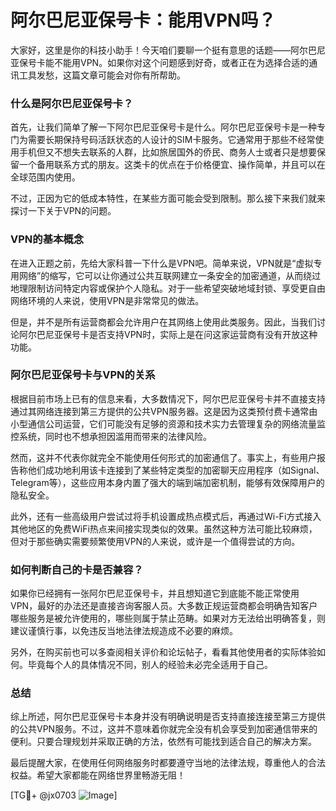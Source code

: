 # 阿尔巴尼亚保号卡：能用VPN吗？

大家好，这里是你的科技小助手！今天咱们要聊一个挺有意思的话题——阿尔巴尼亚保号卡能不能用VPN。如果你对这个问题感到好奇，或者正在为选择合适的通讯工具发愁，这篇文章可能会对你有所帮助。

### 什么是阿尔巴尼亚保号卡？

首先，让我们简单了解一下阿尔巴尼亚保号卡是什么。阿尔巴尼亚保号卡是一种专门为需要长期保持号码活跃状态的人设计的SIM卡服务。它通常用于那些不经常使用手机但又不想失去联系的人群，比如旅居国外的侨民、商务人士或者只是想要保留一个备用联系方式的朋友。这类卡的优点在于价格便宜、操作简单，并且可以在全球范围内使用。

不过，正因为它的低成本特性，在某些方面可能会受到限制。那么接下来我们就来探讨一下关于VPN的问题。

### VPN的基本概念

在进入正题之前，先给大家科普一下什么是VPN吧。简单来说，VPN就是“虚拟专用网络”的缩写，它可以让你通过公共互联网建立一条安全的加密通道，从而绕过地理限制访问特定内容或保护个人隐私。对于一些希望突破地域封锁、享受更自由网络环境的人来说，使用VPN是非常常见的做法。

但是，并不是所有运营商都会允许用户在其网络上使用此类服务。因此，当我们讨论阿尔巴尼亚保号卡是否支持VPN时，实际上是在问这家运营商有没有开放这种功能。

### 阿尔巴尼亚保号卡与VPN的关系

根据目前市场上已有的信息来看，大多数情况下，阿尔巴尼亚保号卡并不直接支持通过其网络连接到第三方提供的公共VPN服务器。这是因为这类预付费卡通常由小型通信公司运营，它们可能没有足够的资源和技术实力去管理复杂的网络流量监控系统，同时也不想承担因滥用而带来的法律风险。

然而，这并不代表你就完全不能使用任何形式的加密通信了。事实上，有些用户报告称他们成功地利用该卡连接到了某些特定类型的加密聊天应用程序（如Signal、Telegram等），这些应用本身内置了强大的端到端加密机制，能够有效保障用户的隐私安全。

此外，还有一些高级用户尝试过将手机设置成热点模式后，再通过Wi-Fi方式接入其他地区的免费WiFi热点来间接实现类似的效果。虽然这种方法可能比较麻烦，但对于那些确实需要频繁使用VPN的人来说，或许是一个值得尝试的方向。

### 如何判断自己的卡是否兼容？

如果你已经拥有一张阿尔巴尼亚保号卡，并且想知道它到底能不能正常使用VPN，最好的办法还是直接咨询客服人员。大多数正规运营商都会明确告知客户哪些服务是被允许使用的，哪些则属于禁止范畴。如果对方无法给出明确答复，则建议谨慎行事，以免违反当地法律法规造成不必要的麻烦。

另外，在购买前也可以多查阅相关评价和论坛帖子，看看其他使用者的实际体验如何。毕竟每个人的具体情况不同，别人的经验未必完全适用于自己。

### 总结

综上所述，阿尔巴尼亚保号卡本身并没有明确说明是否支持直接连接至第三方提供的公共VPN服务。不过，这并不意味着你就完全没有机会享受到加密通信带来的便利。只要合理规划并采取正确的方法，依然有可能找到适合自己的解决方案。

最后提醒大家，在使用任何网络服务时都要遵守当地的法律法规，尊重他人的合法权益。希望大家都能在网络世界里畅游无阻！

[TG💪+ @jx0703 ![Image](https://github.com/user-attachments/assets/dbca1d08-cadb-493c-b0ec-ad6f7a83f270)]